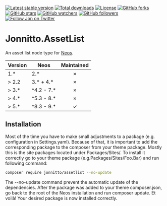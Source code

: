 [![Latest stable version]][packagist] [![Total downloads]][packagist] [![License]][packagist] [![GitHub forks]][fork] [![GitHub stars]][stargazers] [![GitHub watchers]][subscription] [![GitHub followers]][followers] [![Follow Jon on Twitter]][twitter]

# Jonnitto.AssetList

An asset list node type for [Neos].

| Version | Neos        | Maintained |
| ------- | ----------- | :--------: |
| 1.\*    | 2.\*        |     ✗      |
| > 2.2   | 3.\* + 4.\* |     ✗      |
| > 3.\*  | ^4.2 - 7.\* |     ✗      |
| > 4.\*  | ^5.3 - 8.\* |     ✗      |
| > 5.\*  | ^8.3 - 9.\* |     ✓      |

## Installation

Most of the time you have to make small adjustments to a package (e.g. configuration in Settings.yaml). Because of that, it is important to add the corresponding package to the composer from your theme package. Mostly this is the site packages located under Packages/Sites/. To install it correctly go to your theme package (e.g.Packages/Sites/Foo.Bar) and run following command:

```bash
composer require jonnitto/assetlist --no-update
```

The --no-update command prevent the automatic update of the dependencies. After the package was added to your theme composer.json, go back to the root of the Neos installation and run composer update. Et voilà! Your desired package is now installed correctly.

[neos]: https://www.neos.io
[packagist]: https://packagist.org/packages/jonnitto/assetlist
[latest stable version]: https://poser.pugx.org/jonnitto/assetlist/v/stable
[total downloads]: https://poser.pugx.org/jonnitto/assetlist/downloads
[license]: https://poser.pugx.org/jonnitto/assetlist/license
[github forks]: https://img.shields.io/github/forks/jonnitto/Jonnitto.AssetList.svg?style=social&label=Fork
[github stars]: https://img.shields.io/github/stars/jonnitto/Jonnitto.AssetList.svg?style=social&label=Stars
[github watchers]: https://img.shields.io/github/watchers/jonnitto/Jonnitto.AssetList.svg?style=social&label=Watch
[github followers]: https://img.shields.io/github/followers/jonnitto.svg?style=social&label=Follow
[follow jon on twitter]: https://img.shields.io/twitter/follow/jonnitto.svg?style=social&label=Follow
[twitter]: https://twitter.com/jonnitto
[fork]: https://github.com/jonnitto/Jonnitto.AssetList/fork
[stargazers]: https://github.com/jonnitto/Jonnitto.AssetList/stargazers
[subscription]: https://github.com/jonnitto/Jonnitto.AssetList/subscription
[followers]: https://github.com/jonnitto/followers
[license]: LICENSE
